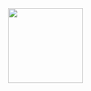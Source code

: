 <div id="header" align="center">
<img src="https://media.giphy.com/media/rBodBIYwtWVOBUXQBp/giphy.gif" width="150"/>
</div>
